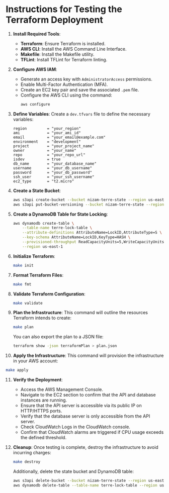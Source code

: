 # Instructions for Testing the Terraform Deployment

1. **Install Required Tools**:
   - **Terraform**: Ensure Terraform is installed.
   - **AWS CLI**: Install the AWS Command Line Interface.
   - **Makefile**: Install the Makefile utility.
   - **TFLint**: Install TFLint for Terraform linting.

2. **Configure AWS IAM**:
   - Generate an access key with `AdministratorAccess` permissions.
   - Enable Multi-Factor Authentication (MFA).
   - Create an EC2 key pair and save the associated `.pem` file.
   - Configure the AWS CLI using the command:
     ```bash
     aws configure
     ```
3. **Define Variables**:
   Create a `dev.tfvars` file to define the necessary variables:
   ```hcl
   region         = "your_region"
   ami            = "your_ami_id"
   email          = "your_email@example.com"
   environment    = "development"
   project        = "your_project_name"
   owner          = "your_name"
   repo           = "your_repo_url"
   isdev          = true
   db_name        = "your_database_name"
   username       = "your_db_username"
   password       = "your_db_password"
   ssh_user       = "your_ssh_username"
   ec2_type       = "t2.micro"
   ```

4. **Create a State Bucket**:
   ```bash
   aws s3api create-bucket --bucket nizam-terre-state --region us-east-1
   aws s3api put-bucket-versioning --bucket nizam-terre-state --region us-east-1 --versioning-configuration Status=Enabled
   ```

5. **Create a DynamoDB Table for State Locking**:
   ```bash
   aws dynamodb create-table \
       --table-name terre-lock-table \
       --attribute-definitions AttributeName=LockID,AttributeType=S \
       --key-schema AttributeName=LockID,KeyType=HASH \
       --provisioned-throughput ReadCapacityUnits=5,WriteCapacityUnits=5 \
       --region us-east-1
   ```

6. **Initialize Terraform**:
   ```bash
   make init
   ```

7. **Format Terraform Files**:
   ```bash
   make fmt
   ```

8. **Validate Terraform Configuration**:
   ```bash
   make validate
   ```

9. **Plan the Infrastructure**:
   This command will outline the resources Terraform intends to create:
   ```bash
   make plan
   ```
   You can also export the plan to a JSON file:
   ```bash
   terraform show -json terraformPlan > plan.json
   ```

10. **Apply the Infrastructure**:
   This command will provision the infrastructure in your AWS account:
   ```bash
   make apply
   ```

11. **Verify the Deployment**:
    - Access the AWS Management Console.
    - Navigate to the EC2 section to confirm that the API and database instances are running.
    - Ensure that the API server is accessible via its public IP on HTTP/HTTPS ports.
    - Verify that the database server is only accessible from the API server.
    - Check CloudWatch Logs in the CloudWatch console.
    - Confirm that CloudWatch alarms are triggered if CPU usage exceeds the defined threshold.

12. **Cleanup**:
    Once testing is complete, destroy the infrastructure to avoid incurring charges:
    ```bash
    make destroy
    ```
    Additionally, delete the state bucket and DynamoDB table:
    ```bash
    aws s3api delete-bucket --bucket nizam-terre-state --region us-east-1
    aws dynamodb delete-table --table-name terre-lock-table --region us-east-1
    ```
